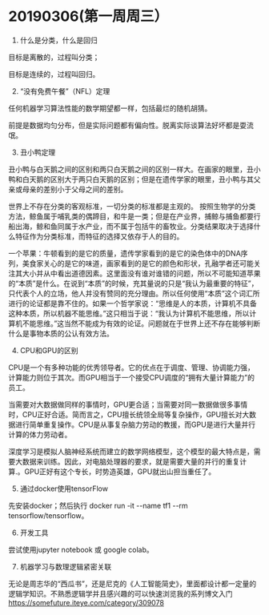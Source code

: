 # 20190306(第一周周三）

1. 什么是分类，什么是回归

目标是离散的，过程叫分类；

目标是连续的，过程叫回归。

2. “没有免费午餐”（NFL）定理

任何机器学习算法性能的数学期望都一样，包括最烂的随机胡猜。

前提是数据均匀分布，但是实际问题都有偏向性。脱离实际谈算法好坏都是耍流氓。

3. 丑小鸭定理
   
丑小鸭与白天鹅之间的区别和两只白天鹅之间的区别一样大。在画家的眼里，丑小鸭和白天鹅的区别大于两只白天鹅的区别；但是在遗传学家的眼里，丑小鸭与其父亲或母亲的差别小于父母之间的差别。

世界上不存在分类的客观标准，一切分类的标准都是主观的。
按照生物学的分类方法，鲸鱼属于哺乳类的偶蹄目，和牛是一类；但是在产业界，捕鲸与捕鱼都要行船出海，鲸和鱼同属于水产业，而不属于包括牛的畜牧业。分类结果取决于选择什么特征作为分类标准，而特征的选择又依存于人的目的。

一个苹果：牛顿看到的是它的质量，遗传学家看到的是它的染色体中的DNA序列，美食家关心的是它的味道，画家看到的是它的颜色和形状，孔融学者还可能关注其大小并从中看出道德因素。这里面没有谁对谁错的问题，所以不可能知道苹果的“本质”是什么。在说到“本质”的时候，充其量说的只是“我认为最重要的特征”，只代表个人的立场，他人并没有赞同的充分理由。所以任何使用“本质”这个词汇所进行的论证都是靠不住的。如果一个哲学家说：“思维是人的本质，计算机不具备这种本质，所以机器不能思维。”这只相当于说：“我认为计算机不能思维，所以计算机不能思维。”这当然不能成为有效的论证。问题就在于世界上还不存在能够判断什么是事物本质的公认有效方法。

4. CPU和GPU的区别
   
CPU是一个有多种功能的优秀领导者。它的优点在于调度、管理、协调能力强，计算能力则位于其次。而GPU相当于一个接受CPU调度的“拥有大量计算能力”的员工。

当需要对大数据做同样的事情时，GPU更合适；当需要对同一数据做很多事情时，CPU正好合适。简而言之，CPU擅长统领全局等复杂操作，GPU擅长对大数据进行简单重复操作。CPU是从事复杂脑力劳动的教援，而GPU是进行大量并行计算的体力劳动者。

深度学习是模拟人脑神经系统而建立的数学网络模型，这个模型的最大特点是，需要大数据来训练。因此，对电脑处理器的要求，就是需要大量的并行的重复计算.。GPU正好有这个专长，时势造英雄，GPU就出山担当重任了。

5. 通过docker使用tensorFlow

先安装docker；然后执行 docker run -it --name tf1 --rm tensorflow/tensorflow。

6. 开发工具

尝试使用jupyter notebook 或 google colab。

7. 机器学习与数理逻辑紧密关联

无论是周志华的“西瓜书”，还是尼克的《人工智能简史》，里面都设计都一定量的逻辑学知识。不熟悉逻辑学并且感兴趣的可以快速浏览我的系列博文入门 
https://somefuture.iteye.com/category/309078

